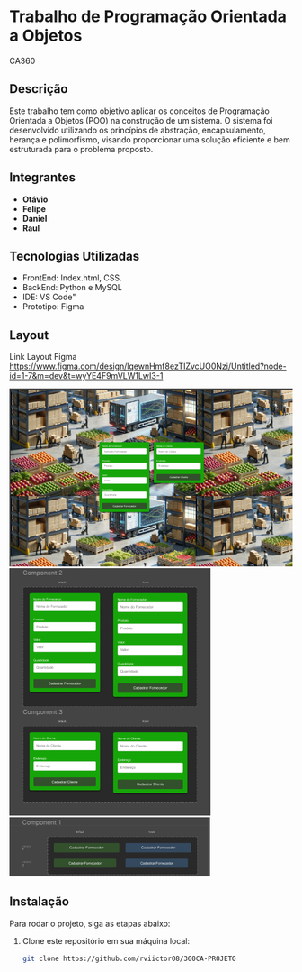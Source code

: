 # Trabalho de Programação Orientada a Objetos 
 CA360 
## Descrição

Este trabalho tem como objetivo aplicar os conceitos de Programação Orientada a Objetos (POO) na construção de um sistema. O sistema foi desenvolvido utilizando os princípios de abstração, encapsulamento, herança e polimorfismo, visando proporcionar uma solução eficiente e bem estruturada para o problema proposto.

## Integrantes

- **Otávio**
- **Felipe**
- **Daniel**
- **Raul**

## Tecnologias Utilizadas

- FrontEnd: Index.html, CSS.
- BackEnd: Python e MySQL
- IDE: VS Code"
- Prototipo: Figma 

## Layout

Link Layout Figma https://www.figma.com/design/lqewnHmf8ezTIZvcUO0Nzi/Untitled?node-id=1-7&m=dev&t=wyYE4F9mVLW1LwI3-1

<img src="https://raw.githubusercontent.com/rviictor08/360CA-PROJETO/main/Layout/tela_inicial.png" alt="TELA INICIAL">
<img src="https://raw.githubusercontent.com/rviictor08/360CA-PROJETO/main/Layout/formulario.png" alt="FORMULARIO">
<img src="https://raw.githubusercontent.com/rviictor08/360CA-PROJETO/main/Layout/botoes.png" alt="BOTOES">


## Instalação

Para rodar o projeto, siga as etapas abaixo:

1. Clone este repositório em sua máquina local:
   ```bash
   git clone https://github.com/rviictor08/360CA-PROJETO

